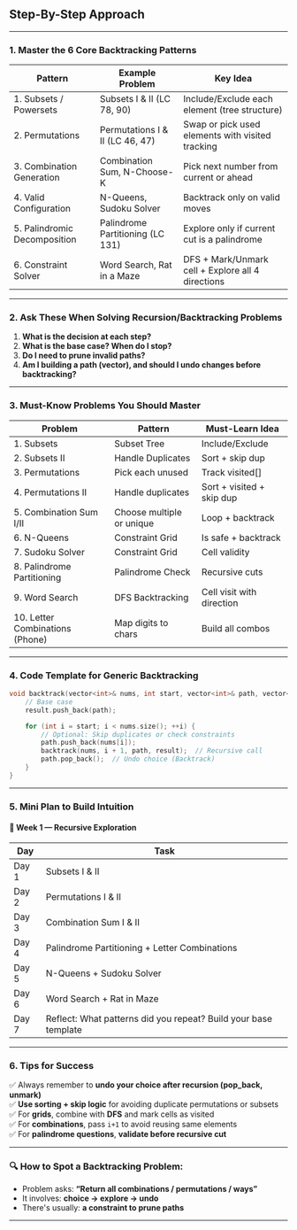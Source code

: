 
## Step-By-Step Approach
---
### 1. **Master the 6 Core Backtracking Patterns**

| Pattern                      | Example Problem                  | Key Idea                                          |
| ---------------------------- | -------------------------------- | ------------------------------------------------- |
| 1. Subsets / Powersets       | Subsets I & II (LC 78, 90)       | Include/Exclude each element (tree structure)     |
| 2. Permutations              | Permutations I & II (LC 46, 47)  | Swap or pick used elements with visited tracking  |
| 3. Combination Generation    | Combination Sum, N-Choose-K      | Pick next number from current or ahead            |
| 4. Valid Configuration       | N-Queens, Sudoku Solver          | Backtrack only on valid moves                     |
| 5. Palindromic Decomposition | Palindrome Partitioning (LC 131) | Explore only if current cut is a palindrome       |
| 6. Constraint Solver         | Word Search, Rat in a Maze       | DFS + Mark/Unmark cell + Explore all 4 directions |

---

### 2. **Ask These When Solving Recursion/Backtracking Problems**

1. **What is the decision at each step?**
2. **What is the base case? When do I stop?**
3. **Do I need to prune invalid paths?**
4. **Am I building a path (vector), and should I undo changes before backtracking?**

---

### 3. **Must-Know Problems You Should Master**

|Problem|Pattern|Must-Learn Idea|
|---|---|---|
|1. Subsets|Subset Tree|Include/Exclude|
|2. Subsets II|Handle Duplicates|Sort + skip dup|
|3. Permutations|Pick each unused|Track visited[]|
|4. Permutations II|Handle duplicates|Sort + visited + skip dup|
|5. Combination Sum I/II|Choose multiple or unique|Loop + backtrack|
|6. N-Queens|Constraint Grid|Is safe + backtrack|
|7. Sudoku Solver|Constraint Grid|Cell validity|
|8. Palindrome Partitioning|Palindrome Check|Recursive cuts|
|9. Word Search|DFS Backtracking|Cell visit with direction|
|10. Letter Combinations (Phone)|Map digits to chars|Build all combos|

---

### 4. **Code Template for Generic Backtracking**

```cpp
void backtrack(vector<int>& nums, int start, vector<int>& path, vector<vector<int>>& result) {
    // Base case
    result.push_back(path);

    for (int i = start; i < nums.size(); ++i) {
        // Optional: Skip duplicates or check constraints
        path.push_back(nums[i]);
        backtrack(nums, i + 1, path, result);  // Recursive call
        path.pop_back();  // Undo choice (Backtrack)
    }
}
```

---

### 5. **Mini Plan to Build Intuition**

#### 📅 Week 1 — Recursive Exploration

|Day|Task|
|---|---|
|Day 1|Subsets I & II|
|Day 2|Permutations I & II|
|Day 3|Combination Sum I & II|
|Day 4|Palindrome Partitioning + Letter Combinations|
|Day 5|N-Queens + Sudoku Solver|
|Day 6|Word Search + Rat in Maze|
|Day 7|Reflect: What patterns did you repeat? Build your base template|

---

### 6. **Tips for Success**

✅ Always remember to **undo your choice after recursion (pop_back, unmark)**  
✅ **Use sorting + skip logic** for avoiding duplicate permutations or subsets  
✅ For **grids**, combine with **DFS** and mark cells as visited  
✅ For **combinations**, pass `i+1` to avoid reusing same elements  
✅ For **palindrome questions**, **validate before recursive cut**

---

### 🔍 How to Spot a Backtracking Problem:

- Problem asks: **“Return all combinations / permutations / ways”**
- It involves: **choice → explore → undo**
- There's usually: **a constraint to prune paths**

---